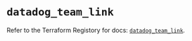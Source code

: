 # `datadog_team_link`

Refer to the Terraform Registory for docs: [`datadog_team_link`](https://registry.terraform.io/providers/datadog/datadog/3.31.0/docs/resources/team_link).
